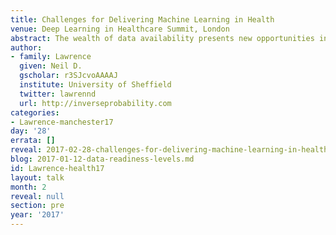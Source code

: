 ```yaml
---
title: Challenges for Delivering Machine Learning in Health
venue: Deep Learning in Healthcare Summit, London
abstract: The wealth of data availability presents new opportunities in health but also challenges. In this talk we will focus on challenges for machine learning in health: 1. Paradoxes of the Data Society, 2. Quantifying the Value of Data, 3. Privacy, loss of control, marginalization. Each of these challenges has particular implications for machine learning. The paradoxes relate to our evolving relationship with data and our changing expectations. Quantifying value is vital for accounting for the influence of data in our new digital economies and issues of privacy and loss of control are fundamental to how our pre-existing rights evolve as the digital world encroaches more closely on the physical. One of the goals of research community should be to provide the technological tooling to address these challenges ensure that we are empowered to avoid the pitfalls of the data driven society, allowing us to reap the benefits of machine learning in applications from personalized health to health in the developing world.
author:
- family: Lawrence
  given: Neil D.
  gscholar: r3SJcvoAAAAJ
  institute: University of Sheffield
  twitter: lawrennd
  url: http://inverseprobability.com
categories:
- Lawrence-manchester17
day: '28'
errata: []
reveal: 2017-02-28-challenges-for-delivering-machine-learning-in-health.slides.html
blog: 2017-01-12-data-readiness-levels.md
id: Lawrence-health17
layout: talk
month: 2
reveal: null
section: pre
year: '2017'
---
```

